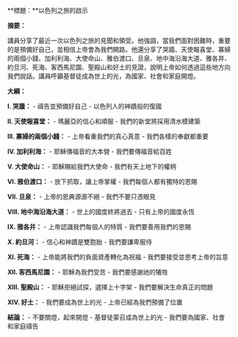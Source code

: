 **標題：**以色列之旅的啟示

**摘要：**

講員分享了最近一次以色列之旅的見聞和領受。他強調，當我們面對困難時，重要的是預備好自己，並相信上帝會為我們開路。他還分享了哭牆、天使報喜堂、寡婦的兩個小錢、加利利海、大使命山、雅伯渡口、旦泉、地中海沿海大道、雅各井、約旦河、死海、客西馬尼園、聖殿山和好土的見證，說明上帝如何透過這些地方向我們說話。講員呼籲基督徒成為世上的光，為國家、社會和家庭開燈。

**大綱：**

**I. 哭牆：**
    - 禱告並預備好自己
    - 以色列人的神蹟般的復國

**II. 天使報喜堂：**
    - 瑪麗亞的信心和順服
    - 我們的新堂將採用清水模建築

**III. 寡婦的兩個小錢：**
    - 上帝看重我們的真心真意
    - 我們各樣的奉獻都重要

**IV. 加利利海：**
    - 耶穌傳福音的大本營
    - 我們要傳福音給百姓

**V. 大使命山：**
    - 耶穌賜給我們大使命
    - 我們有天上地下的權柄

**VI. 雅伯渡口：**
    - 放下抓取，讓上帝掌權
    - 我們每個人都有獨特的恩賜

**VII. 旦泉：**
    - 上帝的恩典源源不絕
    - 我們不要只憑眼見

**VIII. 地中海沿海大道：**
    - 世上的國度終將過去
    - 只有上帝的國度永恆

**IX. 雅各井：**
    - 上帝認識我們每個人的特質
    - 我們要善用我們的恩賜

**X. 約旦河：**
    - 信心和神蹟是雙胞胎
    - 我們要謙卑服侍

**XI. 死海：**
    - 上帝能將我們的負面資產轉化為祝福
    - 我們要接受並思考上帝的旨意

**XII. 客西馬尼園：**
    - 耶穌為我們受苦
    - 我們要感謝祂的犧牲

**XIII. 聖殿山：**
    - 耶穌拒絕試探，選擇上十字架
    - 我們要解決生命真正的問題

**XIV. 好土：**
    - 我們要成為世上的光
    - 上帝已經為我們預備了位置

**結論：**
    - 不要關燈，起來開燈
    - 基督徒蒙召成為世上的光
    - 我們要為國家、社會和家庭禱告